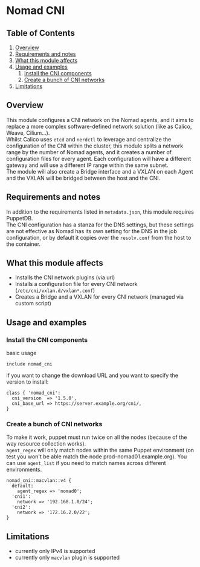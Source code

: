 # Nomad CNI

## Table of Contents

1. [Overview](#overview)
2. [Requirements and notes](#requirements-and-notes)
3. [What this module affects](#what-this-module-affects)
4. [Usage and examples](#usage-and-examples)
    1. [Install the CNI components](#install-the-cni-components)
    2. [Create a bunch of CNI networks](#create-a-bunch-of-cni-networks)
5. [Limitations](#limitations)

## Overview

This module configures a CNI network on the Nomad agents, and it aims to replace a more complex software-defined network solution (like as Calico, Weave, Cilium...).\
Whilst Calico uses `etcd` and `nerdctl` to leverage and centralize the configuration of the CNI within the cluster, this module splits a network range by the number of Nomad agents, and it creates a number of configuration files for every agent. Each configuration will have a different gateway and will use a different IP range within the same subnet.\
The module will also create a Bridge interface and a VXLAN on each Agent and the VXLAN will be bridged between the host and the CNI.

## Requirements and notes

In addition to the requirements listed in `metadata.json`, this module requires PuppetDB.\
The CNI configuration has a stanza for the DNS settings, but these settings are not effective as Nomad has its own setting for the DNS in the job configuration, or by default it copies over the `resolv.conf` from the host to the container.

## What this module affects <a name="what-this-module-affects"></a>

* Installs the CNI network plugins (via url)
* Installs a configuration file for every CNI network (`/etc/cni/vxlan.d/vxlan*.conf`)
* Creates a Bridge and a VXLAN for every CNI network (managed via custom script)

## Usage and examples <a name="usage-and-examples"></a>

### Install the CNI components

basic usage

```puppet
include nomad_cni
```

if you want to change the download URL and you want to specify the version to install:

```puppet
class { 'nomad_cni':
  cni_version  => '1.5.0',
  cni_base_url => https://server.example.org/cni/,
}
```

### Create a bunch of CNI networks

To make it work, puppet must run twice on all the nodes (because of the way resource collection works).\
`agent_regex` will only match nodes within the same Puppet environment (on test you won't be able match the node prod-nomad01.example.org). You can use `agent_list` if you need to match names across different environments.

```puppet
nomad_cni::macvlan::v4 {
  default:
    agent_regex => 'nomad0';
  'cni1':
    network => '192.168.1.0/24';
  'cni2':
    network => '172.16.2.0/22';
}
```

## Limitations

* currently only IPv4 is supported
* currently only `macvlan` plugin is supported
